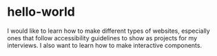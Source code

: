 # hello-world

I would like to learn how to make different types of websites, especially ones that follow accessibility guidelines to show as projects for my interviews. I also want to learn how to make interactive components.